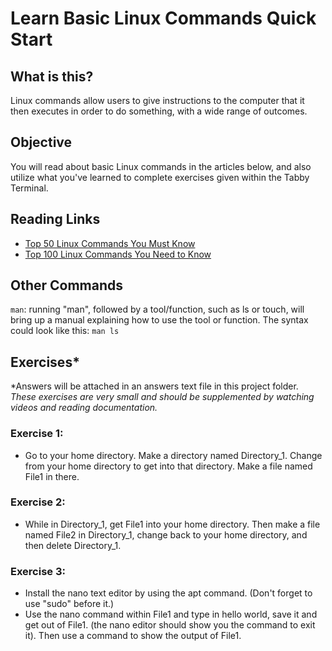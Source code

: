 # Learn Basic Linux Commands Quick Start
## What is this?
Linux commands allow users to give instructions to the computer that it then executes in order to do something, with a wide range of outcomes.

## Objective
You will read about basic Linux commands in the articles below, and also utilize what you've learned to complete exercises given within the Tabby Terminal.

##  Reading Links
- [Top 50 Linux Commands You Must Know](https://www.digitalocean.com/community/tutorials/linux-commands)
- [Top 100 Linux Commands You Need to Know](https://www.dreamhost.com/blog/linux-commands/)

## Other Commands
```man```: running "man", followed by a tool/function, such as ls or touch, will bring up a manual explaining how to use the tool or function. The syntax could look like this: ```man ls```
## Exercises*
*Answers will be attached in an answers text file in this project folder. *These exercises are very small and should be supplemented by watching videos and reading documentation.*
### Exercise 1:
- Go to your home directory. Make a directory named Directory_1. Change from your home directory to get into that directory. Make a file named File1 in there.
### Exercise 2:
- While in Directory_1, get File1 into your home directory. Then make a file named File2 in Directory_1, change back to your home directory, and then delete Directory_1.
### Exercise 3:
- Install the nano text editor by using the apt command. (Don't forget to use "sudo" before it.)
- Use the nano command within File1 and type in hello world, save it and get out of File1. (the nano editor should show you the command to exit it). Then use a command to show the output of File1.